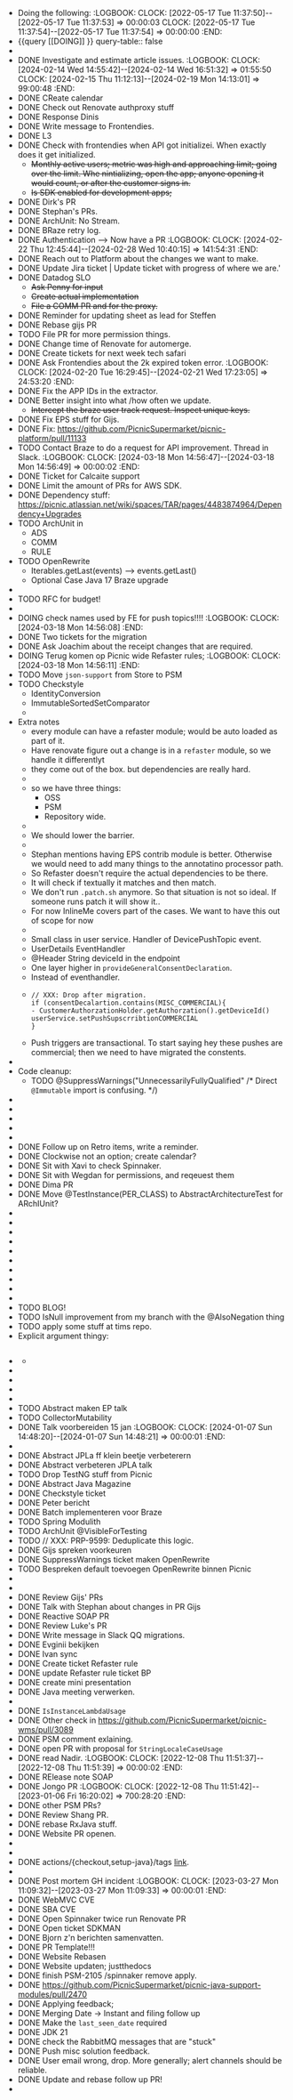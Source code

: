 - Doing the following:
  :LOGBOOK:
  CLOCK: [2022-05-17 Tue 11:37:50]--[2022-05-17 Tue 11:37:53] =>  00:00:03
  CLOCK: [2022-05-17 Tue 11:37:54]--[2022-05-17 Tue 11:37:54] =>  00:00:00
  :END:
- {{query [[DOING]] }}
  query-table:: false
-
- DONE Investigate  and estimate article issues.
  :LOGBOOK:
  CLOCK: [2024-02-14 Wed 14:55:42]--[2024-02-14 Wed 16:51:32] =>  01:55:50
  CLOCK: [2024-02-15 Thu 11:12:13]--[2024-02-19 Mon 14:13:01] =>  99:00:48
  :END:
- DONE CReate calendar
- DONE Check out Renovate authproxy stuff
- DONE Response Dinis
- DONE Write message to Frontendies.
- DONE L3
- DONE Check with frontendies when API got initializei. When exactly does it get initialized.
	- ~~Monthly active users; metric was high and approaching limit; going over the limit. Whe nintializing, open the app; anyone opening it would count, or after the customer signs in.~~
	- ~~Is SDK enabled for development apps;~~
- DONE Dirk's PR
- DONE Stephan's PRs.
- DONE ArchUnit: No Stream.
- DONE BRaze retry log.
- DONE Authentication --> Now have a PR
  :LOGBOOK:
  CLOCK: [2024-02-22 Thu 12:45:44]--[2024-02-28 Wed 10:40:15] =>  141:54:31
  :END:
- DONE Reach out to Platform about the changes we want to make.
- DONE Update Jira ticket | Update ticket with progress of where we are.'
- DONE Datadog SLO
	- ~~Ask Penny for input~~
	- ~~Create actual implementation~~
	- ~~File a COMM PR and for the proxy.~~
- DONE Reminder for updating sheet as lead for Steffen
- DONE Rebase gijs PR
- TODO File PR for more permission things.
- DONE Change time of Renovate for automerge.
- DONE Create tickets for next week tech safari
- DONE Ask Frontendies about the 2k expired token error.
  :LOGBOOK:
  CLOCK: [2024-02-20 Tue 16:29:45]--[2024-02-21 Wed 17:23:05] =>  24:53:20
  :END:
- DONE Fix the APP IDs in the extractor.
- DONE Better insight into what /how often we update.
	- ~~Intercept the braze user track request. Inspect unique keys.~~
- DONE Fix EPS stuff for Gijs.
- DONE Fix: https://github.com/PicnicSupermarket/picnic-platform/pull/11133
- TODO Contact Braze to do a request for API improvement. Thread in Slack.
  :LOGBOOK:
  CLOCK: [2024-03-18 Mon 14:56:47]--[2024-03-18 Mon 14:56:49] =>  00:00:02
  :END:
- DONE Ticket for Calcaite support
- DONE Limit the amount of PRs for AWS SDK.
- DONE Dependency stuff: https://picnic.atlassian.net/wiki/spaces/TAR/pages/4483874964/Dependency+Upgrades
- TODO ArchUnit in
	- ADS
	- COMM
	- RULE
- TODO OpenRewrite
	- Iterables.getLast(events) --> events.getLast()
	- Optional Case Java 17 Braze upgrade
-
- TODO RFC for budget!
-
- DOING check names used by FE for push topics!!!!
  :LOGBOOK:
  CLOCK: [2024-03-18 Mon 14:56:08]
  :END:
- DONE Two tickets for the migration
- DONE Ask Joachim about the receipt changes that are required.
- DOING Terug komen op Picnic wide Refaster rules;
  :LOGBOOK:
  CLOCK: [2024-03-18 Mon 14:56:11]
  :END:
- TODO Move `json-support` from Store to PSM
- TODO Checkstyle
	- IdentityConversion
	- ImmutableSortedSetComparator
	-
- Extra notes
	- every module can have a refaster module; would be auto loaded as part of it.
	- Have renovate figure out a change is in a `refaster` module, so we handle it differentlyt
	- they come out of the box. but dependencies are really hard.
	-
	- so we have three things:
		- OSS
		- PSM
		- Repository wide.
	-
	- We should lower the barrier.
	-
	- Stephan mentions having EPS contrib module is better. Otherwise we would need to add many things to the annotatino processor path.
	- So Refaster doesn't require the actual dependencies to be there.
	- It will check if textually it matches and then match.
	- We don't run `.patch.sh` anymore. So that situation is not so ideal. If someone runs patch it will show it..
	- For now InlineMe covers part of the cases. We want to have this out of scope for now
	-
	- Small class in user service. Handler of DevicePushTopic event.
	- UserDetails EventHandler
	- @Header String deviceId in the endpoint
	- One layer higher in  `provideGeneralConsentDeclaration`.
	- Instead of eventhandler.
	- ```
	  // XXX: Drop after migration. 
	  if (consentDecalartion.contains(MISC_COMMERCIAL){
	  - CustomerAuthorzationHolder.getAuthorzation().getDeviceId()
	  userService.setPushSupscrribtionCOMMERCIAL
	  }
	  ```
	- Push triggers are transactional. To start saying hey these pushes are commercial; then we need to have migrated the constents.
-
- Code cleanup:
	- TODO @SuppressWarnings("UnnecessarilyFullyQualified" /* Direct `@Immutable` import is confusing. */)
-
-
-
-
-
- DONE Follow up on Retro items, write a reminder.
- DONE Clockwise not an option; create calendar?
- DONE Sit with Xavi to check Spinnaker.
- DONE Sit with Wegdan for permissions, and reqeuest them
- DONE Dima PR
- DONE Move @TestInstance(PER_CLASS) to AbstractArchitectureTest for ARchIUnit?
-
-
-
-
-
-
-
-
-
-
- TODO BLOG!
- TODO IsNull improvement from my branch with the @AlsoNegation thing
- TODO apply some stuff at tims repo.
- Explicit argument thingy:
- ```
  ```
	-
-
-
-
-
- TODO Abstract maken EP talk
- TODO CollectorMutability
- DONE Talk voorbereiden 15 jan
  :LOGBOOK:
  CLOCK: [2024-01-07 Sun 14:48:20]--[2024-01-07 Sun 14:48:21] =>  00:00:01
  :END:
-
- DONE Abstract JPLa ff klein beetje verbeterern
- DONE Abstract verbeteren JPLA talk
- TODO Drop TestNG stuff from Picnic
- DONE Abstract Java Magazine
- DONE Checkstyle ticket
- DONE Peter bericht
- DONE Batch implementeren voor Braze
- TODO Spring Modulith
- TODO ArchUnit @VisibleForTesting
- TODO // XXX: PRP-9599: Deduplicate this logic.
- DONE Gijs spreken voorkeuren
- DONE SuppressWarnings ticket maken OpenRewrite
- TODO Bespreken default toevoegen OpenRewrite binnen Picnic
-
-
- DONE Review Gijs' PRs
- DONE Talk with Stephan about changes in PR Gijs
- DONE Reactive SOAP PR
- DONE Review Luke's PR
- DONE Write message in Slack QQ migrations.
- DONE Evginii bekijken
- DONE Ivan sync
- DONE Create ticket Refaster rule
- DONE update Refaster rule ticket BP
- DONE create mini presentation
- DONE Java meeting verwerken.
-
- DONE `IsInstanceLambdaUsage`
- DONE Other check in  https://github.com/PicnicSupermarket/picnic-wms/pull/3089
- DONE PSM comment exlaining.
- DONE open PR with proposal for `StringLocaleCaseUsage`
- DONE read Nadir.
  :LOGBOOK:
  CLOCK: [2022-12-08 Thu 11:51:37]--[2022-12-08 Thu 11:51:39] =>  00:00:02
  :END:
- DONE RElease note SOAP
- DONE Jongo PR
  :LOGBOOK:
  CLOCK: [2022-12-08 Thu 11:51:42]--[2023-01-06 Fri 16:20:02] =>  700:28:20
  :END:
- DONE other PSM PRs?
- DONE Review Shang PR.
- DONE rebase RxJava stuff.
- DONE Website PR openen.
-
-
- DONE actions/{checkout,setup-java}/tags [link](https://github.com/PicnicSupermarket/error-prone-support/pull/521#discussion_r1136657139).
-
- DONE Post mortem GH incident
  :LOGBOOK:
  CLOCK: [2023-03-27 Mon 11:09:32]--[2023-03-27 Mon 11:09:33] =>  00:00:01
  :END:
- DONE WebMVC CVE
- DONE SBA CVE
- DONE Open Spinnaker twice run Renovate PR
- DONE Open ticket SDKMAN
- DONE Bjorn z'n berichten samenvatten.
- DONE PR Template!!!
- DONE Website Rebasen
- DONE Website updaten; justthedocs
- DONE finish PSM-2105 /spinnaker remove apply.
- DONE https://github.com/PicnicSupermarket/picnic-java-support-modules/pull/2470
- DONE Applying feedback;
- DONE Merging Date -> Instant and filing follow up
- DONE Make the `last_seen_date` required
- DONE JDK 21
- DONE check the RabbitMQ messages that are "stuck"
- DONE Push misc solution feedback.
- DONE User email wrong, drop. More generally; alert channels should be reliable.
- DONE Update and rebase follow up PR!
-